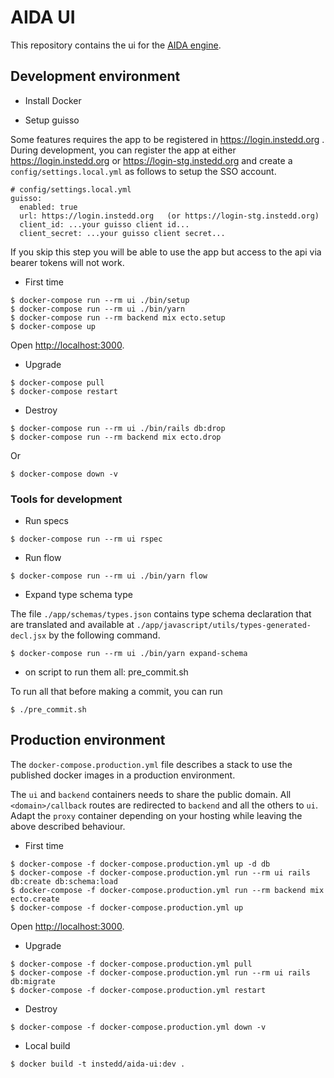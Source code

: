 # AIDA UI

This repository contains the ui for the [AIDA engine](https://github.com/instedd/aida).

## Development environment

* Install Docker

* Setup guisso

Some features requires the app to be registered in https://login.instedd.org .
During development, you can register the app at either https://login.instedd.org or https://login-stg.instedd.org
and create a `config/settings.local.yml` as follows to setup the SSO account.

```
# config/settings.local.yml
guisso:
  enabled: true
  url: https://login.instedd.org   (or https://login-stg.instedd.org)
  client_id: ...your guisso client id...
  client_secret: ...your guisso client secret...
```

If you skip this step you will be able to use the app but access to the api via bearer tokens will not work.

* First time

```
$ docker-compose run --rm ui ./bin/setup
$ docker-compose run --rm ui ./bin/yarn
$ docker-compose run --rm backend mix ecto.setup
$ docker-compose up
```

Open [http://localhost:3000](http://localhost:3000).

* Upgrade

```
$ docker-compose pull
$ docker-compose restart
```

* Destroy

```
$ docker-compose run --rm ui ./bin/rails db:drop
$ docker-compose run --rm backend mix ecto.drop
```

Or

```
$ docker-compose down -v
```

### Tools for development

* Run specs

```
$ docker-compose run --rm ui rspec
```

* Run flow

```
$ docker-compose run --rm ui ./bin/yarn flow
```

* Expand type schema type

The file `./app/schemas/types.json` contains type schema declaration
that are translated and available at `./app/javascript/utils/types-generated-decl.jsx`
by the following command.

```
$ docker-compose run --rm ui ./bin/yarn expand-schema
```

* on script to run them all: pre_commit.sh

To run all that before making a commit, you can run

```
$ ./pre_commit.sh
```

## Production environment

The `docker-compose.production.yml` file describes a stack to use the published
docker images in a production environment.

The `ui` and `backend` containers needs to share the public domain.
All `<domain>/callback` routes are redirected to `backend` and all the others to `ui`.
Adapt the `proxy` container depending on your hosting while leaving the above described behaviour.

* First time

```
$ docker-compose -f docker-compose.production.yml up -d db
$ docker-compose -f docker-compose.production.yml run --rm ui rails db:create db:schema:load
$ docker-compose -f docker-compose.production.yml run --rm backend mix ecto.create
$ docker-compose -f docker-compose.production.yml up
```

Open [http://localhost:3000](http://localhost:3000).

* Upgrade

```
$ docker-compose -f docker-compose.production.yml pull
$ docker-compose -f docker-compose.production.yml run --rm ui rails db:migrate
$ docker-compose -f docker-compose.production.yml restart
```

* Destroy

```
$ docker-compose -f docker-compose.production.yml down -v
```

* Local build

```
$ docker build -t instedd/aida-ui:dev .
```
